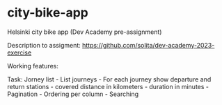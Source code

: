# city-bike-app
Helsinki city bike app (Dev Academy pre-assignment)

Description to assigment:
https://github.com/solita/dev-academy-2023-exercise


Working features:

  Task: Jorney list
    - List journeys
    - For each journey show departure and return stations
    - covered distance in kilometers
    - duration in minutes
    - Pagination
    - Ordering per column
    - Searching
